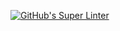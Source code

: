 [![GitHub's Super Linter](https://github.com/ICS4U-Programming-Kent-Gatera/ICS4U-Intro-05-Java-HelloWorld/workflows/GitHub's%20Super%20Linter/badge.svg)](https://github.com/ICS4U-Programming-Kent-Gatera/ICS4U-Intro-05-Java-HelloWorld/actions)
